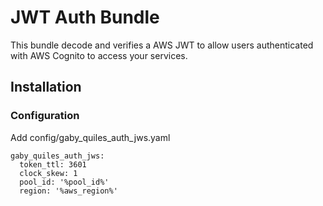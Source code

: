 # JWT Auth Bundle
This bundle decode and verifies a AWS JWT to allow users authenticated with AWS Cognito to access your services.

## Installation

### Configuration
Add config/gaby_quiles_auth_jws.yaml
```
gaby_quiles_auth_jws:
  token_ttl: 3601
  clock_skew: 1
  pool_id: '%pool_id%'
  region: '%aws_region%'
```